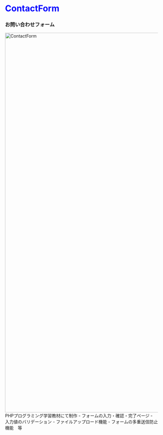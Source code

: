 # <font color= "blue" > ContactForm </font>
### お問い合わせフォーム
<img width="1247" alt="ContactForm" src="https://user-images.githubusercontent.com/127412829/231118940-84387617-fa5d-47e4-aba3-9fca6a1d9127.png">
PHPプログラミング学習教材にて制作 
- フォームの入力・確認・完了ページ
- 入力値のバリデーション
- ファイルアップロード機能
- フォームの多重送信防止機能　等
